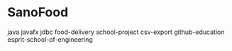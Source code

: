 # SanoFood
java
javafx
jdbc
food-delivery
school-project
csv-export
github-education
esprit-school-of-engineering
